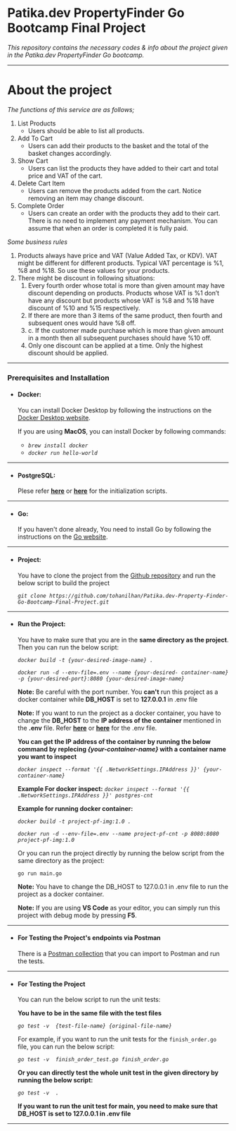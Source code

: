 
# Patika.dev PropertyFinder Go Bootcamp Final Project

*This repository contains the necessary codes &amp; info about the project given in the Patika.dev PropertyFinder Go bootcamp.*

---

# About the project

*The functions of this service are as follows;*

1. List Products
   - Users should be able to list all products.
2. Add To Cart
   - Users can add their products to the basket and the total of the basket changes accordingly.
3. Show Cart
   - Users can list the products they have added to their cart and total price and VAT of the cart.
4. Delete Cart Item
   - Users can remove the products added from the cart. Notice removing an item may change discount.
5. Complete Order
   - Users can create an order with the products they add to their cart. There is no need to implement any payment mechanism. You can assume that when an order is completed it is fully paid.

*Some business rules*

1. Products always have price and VAT (Value Added Tax, or KDV). VAT might be different for different products. Typical VAT percentage is %1, %8 and %18. So use these values for your products.
2. There might be discount in following situations:
   1.  Every fourth order whose total is more than given amount may have discount
depending on products. Products whose VAT is %1 don’t have any discount but products whose VAT is %8 and %18 have discount of %10 and %15 respectively.
   2. If there are more than 3 items of the same product, then fourth and subsequent ones would have %8 off.
   3. c. If the customer made purchase which is more than given amount in a month then all subsequent purchases should have %10 off.
   4. Only one discount can be applied at a time. Only the highest discount should be applied.

---

### Prerequisites and Installation

- #### **Docker:** 
  You can install Docker Desktop by following the instructions on the [Docker Desktop website](https://desktop.docker.com/).

  If you are using **MacOS**, you can install Docker by following commands:
    - *`brew install docker`*
    - *`docker run hello-world`*
  
 ---

- #### **PostgreSQL:**

  Plese refer [**here**](docs/README.md) or [**here**](https://github.com/tohanilhan/Patika.dev-Property-Finder-Go-Bootcamp-Final-Project/blob/main/docs/README.md) for the initialization scripts.

---

- #### **Go:**
  
  If you haven't done already, You need to install Go by following the instructions on the [Go website](https://golang.org/doc/install).

---

- #### **Project:**
  
  You have to clone the project from the [Github repository](https://github.com/tohanilhan/Patika.dev-Property-Finder-Go-Bootcamp-Final-Project) and run the below script to build the project
   
   *`git clone https://github.com/tohanilhan/Patika.dev-Property-Finder-Go-Bootcamp-Final-Project.git`*

---

- #### **Run the Project:**

     You have to make sure that you are in the **same directory as the project**. Then you can run the below script:

   *`docker build -t {your-desired-image-name} .`*

   *`docker run -d --env-file=.env --name {your-desired- container-name} -p {your-desired-port}:8080 {your-desired-image-name}`*

   **Note:** Be careful with the port number. You **can't** run this project as a docker container while **DB_HOST** is set to **127.0.0.1** in .env file
   
   **Note:** If you want to run the project as a docker container, you have to change the **DB_HOST** to the **IP address of the container** mentioned in the **.env** file. Refer [**here**](.env) or [**here**](https://github.com/tohanilhan/Patika.dev-Property-Finder-Go-Bootcamp-Final-Project/blob/main/.env) for the .env file.

   **You can get the IP address of the container by running the below command by replecing *{your-container-name}* with a container name you want to inspect**

   *`docker inspect --format '{{ .NetworkSettings.IPAddress }}' {your-container-name}`* 
      
   **Example For docker inspect:**
   *`docker inspect --format '{{ .NetworkSettings.IPAddress }}' postgres-cnt`*


   **Example for running docker container:**

   *`docker build -t project-pf-img:1.0 .`*

   *`docker run -d --env-file=.env --name project-pf-cnt -p 8080:8080 project-pf-img:1.0`*

   
  Or you can run the project directly by running the below script from the same directory as the project:
    
    `go run main.go`
    
    **Note:** You have to change the DB_HOST to 127.0.0.1 in .env file to run the project as a docker container.

    **Note:** If you are using **VS Code** as your editor, you can simply run this project with debug mode by pressing **F5**.

---

- #### **For Testing the Project's endpoints via Postman**
 
  There is a [Postman collection](https://github.com/tohanilhan/Patika.dev-Property-Finder-Go-Bootcamp-Final-Project/blob/main/docs/PropertyFinder-FinalProject.postman_collection.json) that you can import to Postman and run the tests.

---

- #### **For Testing the Project**
     
  You can run the below script to run the unit tests:
  
  **You have to be in the same file with the test files**


    *`go test -v  {test-file-name} {original-file-name}`*

    For example, if you want to run the unit tests for the `finish_order.go` file, you can run the below script:

    *`go test -v  finish_order_test.go finish_order.go`*

   **Or you can directly test the whole unit test in the given directory by running the below script:**

    *`go test -v  .`*

    **If you want to run the unit test for main, you need to make sure that DB_HOST is set to 127.0.0.1 in .env file**

---